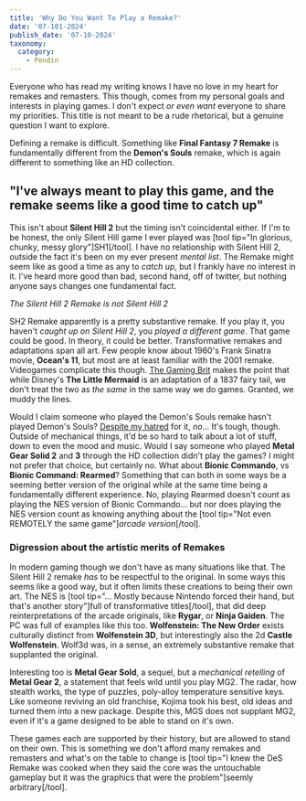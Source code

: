 ```yaml
---
title: 'Why Do You Want To Play a Remake?'
date: '07-101-2024'
publish_date: '07-10-2024'
taxonomy:
  category:
    - Pendin
---
```


Everyone who has read my writing knows I have no love in my heart for remakes and remasters. This though, comes from my personal goals and interests in playing games. I don't expect *or even want* everyone to share my priorities. This title is not meant to be a rude rhetorical, but a genuine question I want to explore.

Defining a remake is difficult. Something like **Final Fantasy 7 Remake** is fundamentally different from the **Demon's Souls** remake, which is again different to something like an HD collection. 

## "I've always meant to play this game, and the remake seems like a good time to catch up"

This isn't about **Silent Hill 2** but the timing isn't coincidental either. If I'm to be honest, the only Silent Hill game I ever played was [tool tip="In glorious, chunky, messy glory"]SH1[/tool]. I have no relationship with Silent Hill 2, outside the fact it's been on my ever present *mental list*. The Remake might seem like as good a time as any to *catch up*, but I frankly have no interest in it. I've heard more good than bad, second hand, off of twitter, but nothing anyone says changes one fundamental fact.

*The Silent Hill 2 Remake is not Silent Hill 2*

SH2 Remake apparently is a pretty substantive remake. If you play it, you haven't *caught up on Silent Hill 2*, you *played a different game*. That game could be good. In theory, it could be better. Transformative remakes and adaptations span all art. Few people know about 1960's Frank Sinatra movie, **Ocean's 11**, but most are at least familiar with the 2001 remake. Videogames complicate this though. [The Gaming Brit](https://www.youtube.com/watch?v=sloxE1MsE_k) makes the point that while Disney's **The Little Mermaid** is an adaptation of a 1837 fairy tail, we don't treat the two as *the same* in the same way we do games. Granted, we muddy the lines.

Would I claim someone who played the Demon's Souls remake hasn't played Demon's Souls? [Despite my hatred](../demons-souls-remake) for it, *no*... It's tough, though. Outside of mechanical things, it'd be so hard to talk about a lot of stuff, down to even the mood and music. Would I say someone who played **Metal Gear Solid 2** and **3** through the HD collection didn't play the games? I might not prefer that choice, but certainly no. What about **Bionic Commando**, vs **Bionic Command: Rearmed**? Something that can both in some ways be a seeming better version of the original while at the same time being a fundamentally different experience. No, playing Rearmed doesn't count as playing the NES version of Bionic Commando... but nor does playing the NES version count as knowing anything about the [tool tip="Not even REMOTELY the same game"]*arcade version*[/tool].

### Digression about the artistic merits of Remakes

In modern gaming though we don't have as many situations like that. The Silent Hill 2 remake *has* to be respectful to the original. In some ways this seems like a good way, but it often limits these creations to being their own art. The NES is [tool tip="... Mostly because Nintendo forced their hand, but that's another story"]full of transformative titles[/tool], that did deep reinterpretations of the arcade originals, like **Rygar**, or **Ninja Gaiden**. The PC was full of examples like this too. **Wolfenstein: The New Order** exists culturally distinct from **Wolfenstein 3D**, but interestingly also the 2d **Castle Wolfenstein**. Wolf3d was, in a sense, an extremely substantive remake that supplanted the original.

Interesting too is **Metal Gear Sold**, a sequel, but a *mechanical retelling* of **Metal Gear 2**, a statement that feels wild until you play MG2. The radar, how stealth works, the type of puzzles, poly-alloy temperature sensitive keys. Like someone reviving an old franchise, Kojima took his best, old ideas and turned them into a new package. Despite this, MGS does not supplant MG2, even if it's a game designed to be able to stand on it's own.

These games each are supported by their history, but are allowed to stand on their own. This is something we don't afford many remakes and remasters and what's on the table to change is [tool tip="I knew the DeS Remake was cooked when they said the core was the untouchable gameplay but it was the graphics that were the problem"]seemly arbitrary[/tool].